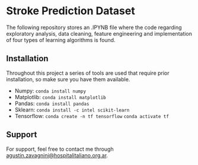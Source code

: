 
# Stroke Prediction Dataset

The following repository stores an .IPYNB file where the code regarding exploratory analysis, data cleaning, feature engineering and implementation of four types of learning algorithms is found.


## Installation

Throughout this project a series of tools are used that require prior installation, so make sure you have them available.
- Numpy: ``` conda install numpy ```
- Matplotlib: ``` conda install matplotlib ```
- Pandas: ``` conda install pandas ```
- Sklearn: ``` conda install -c intel scikit-learn ```
- Tensorflow: ``` conda create -n tf tensorflow ```
              ``` conda activate tf ```
## Support

For support, feel free to contact me through agustin.zavagnini@hospitalitaliano.org.ar.

